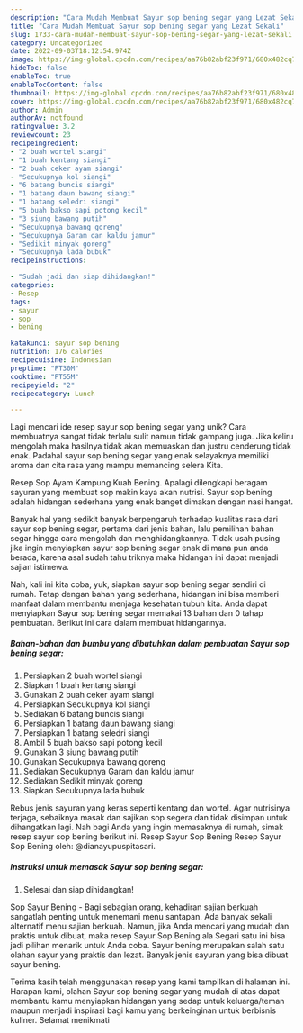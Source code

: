 ```yaml
---
description: "Cara Mudah Membuat Sayur sop bening segar yang Lezat Sekali"
title: "Cara Mudah Membuat Sayur sop bening segar yang Lezat Sekali"
slug: 1733-cara-mudah-membuat-sayur-sop-bening-segar-yang-lezat-sekali
category: Uncategorized
date: 2022-09-03T18:12:54.974Z
image: https://img-global.cpcdn.com/recipes/aa76b82abf23f971/680x482cq70/sayur-sop-bening-segar-foto-resep-utama.jpg
hideToc: false
enableToc: true
enableTocContent: false
thumbnail: https://img-global.cpcdn.com/recipes/aa76b82abf23f971/680x482cq70/sayur-sop-bening-segar-foto-resep-utama.jpg
cover: https://img-global.cpcdn.com/recipes/aa76b82abf23f971/680x482cq70/sayur-sop-bening-segar-foto-resep-utama.jpg
author: Admin
authorAv: notfound
ratingvalue: 3.2
reviewcount: 23
recipeingredient:
- "2 buah wortel siangi"
- "1 buah kentang siangi"
- "2 buah ceker ayam siangi"
- "Secukupnya kol siangi"
- "6 batang buncis siangi"
- "1 batang daun bawang siangi"
- "1 batang seledri siangi"
- "5 buah bakso sapi potong kecil"
- "3 siung bawang putih"
- "Secukupnya bawang goreng"
- "Secukupnya Garam dan kaldu jamur"
- "Sedikit minyak goreng"
- "Secukupnya lada bubuk"
recipeinstructions:

- "Sudah jadi dan siap dihidangkan!"
categories:
- Resep
tags:
- sayur
- sop
- bening

katakunci: sayur sop bening 
nutrition: 176 calories
recipecuisine: Indonesian
preptime: "PT30M"
cooktime: "PT55M"
recipeyield: "2"
recipecategory: Lunch

---
```





Lagi mencari ide resep sayur sop bening segar yang unik? Cara membuatnya sangat tidak terlalu sulit namun tidak gampang juga. Jika keliru mengolah maka hasilnya tidak akan memuaskan dan justru cenderung tidak enak. Padahal sayur sop bening segar yang enak selayaknya memiliki aroma dan cita rasa yang mampu memancing selera Kita.





Resep Sop Ayam Kampung Kuah Bening. Apalagi dilengkapi beragam sayuran yang membuat sop makin kaya akan nutrisi. Sayur sop bening adalah hidangan sederhana yang enak banget dimakan dengan nasi hangat.

Banyak hal yang sedikit banyak berpengaruh terhadap kualitas rasa dari sayur sop bening segar, pertama dari jenis bahan, lalu pemilihan bahan segar hingga cara mengolah dan menghidangkannya. Tidak usah pusing jika ingin menyiapkan sayur sop bening segar enak di mana pun anda berada, karena asal sudah tahu triknya maka hidangan ini dapat menjadi sajian istimewa.






Nah, kali ini kita coba, yuk, siapkan sayur sop bening segar sendiri di rumah. Tetap dengan bahan yang sederhana, hidangan ini bisa memberi manfaat dalam membantu menjaga kesehatan tubuh kita. Anda dapat menyiapkan Sayur sop bening segar memakai 13 bahan dan 0 tahap pembuatan. Berikut ini cara dalam membuat hidangannya.

<!--inarticleads1-->

##### Bahan-bahan dan bumbu yang dibutuhkan dalam pembuatan Sayur sop bening segar:

1. Persiapkan 2 buah wortel siangi
1. Siapkan 1 buah kentang siangi
1. Gunakan 2 buah ceker ayam siangi
1. Persiapkan Secukupnya kol siangi
1. Sediakan 6 batang buncis siangi
1. Persiapkan 1 batang daun bawang siangi
1. Persiapkan 1 batang seledri siangi
1. Ambil 5 buah bakso sapi potong kecil
1. Gunakan 3 siung bawang putih
1. Gunakan Secukupnya bawang goreng
1. Sediakan Secukupnya Garam dan kaldu jamur
1. Sediakan Sedikit minyak goreng
1. Siapkan Secukupnya lada bubuk


Rebus jenis sayuran yang keras seperti kentang dan wortel. Agar nutrisinya terjaga, sebaiknya masak dan sajikan sop segera dan tidak disimpan untuk dihangatkan lagi. Nah bagi Anda yang ingin memasaknya di rumah, simak resep sayur sop bening berikut ini. Resep Sayur Sop Bening Resep Sayur Sop Bening oleh: @dianayupuspitasari. 

<!--inarticleads2-->

##### Instruksi untuk memasak Sayur sop bening segar:


1. Selesai dan siap dihidangkan!

Sop Sayur Bening - Bagi sebagian orang, kehadiran sajian berkuah sangatlah penting untuk menemani menu santapan. Ada banyak sekali alternatif menu sajian berkuah. Namun, jika Anda mencari yang mudah dan praktis untuk dibuat, maka resep Sayur Sop Bening ala Segari satu ini bisa jadi pilihan menarik untuk Anda coba. Sayur bening merupakan salah satu olahan sayur yang praktis dan lezat. Banyak jenis sayuran yang bisa dibuat sayur bening. 

Terima kasih telah menggunakan resep yang kami tampilkan di halaman ini. Harapan kami, olahan Sayur sop bening segar yang mudah di atas dapat membantu kamu menyiapkan hidangan yang sedap untuk keluarga/teman maupun menjadi inspirasi bagi kamu yang berkeinginan untuk berbisnis kuliner. Selamat menikmati
